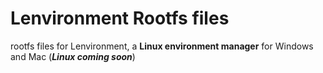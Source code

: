 # Lenvironment Rootfs files
rootfs files for Lenvironment, a **Linux environment manager** for Windows and Mac (**_Linux coming soon_**)

